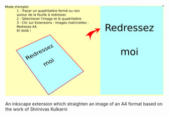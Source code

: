 ![Alt text](test.jpg)

An inkscape extension which straighten an image of an A4 format based on the work of Shrinivas Kulkarni 

